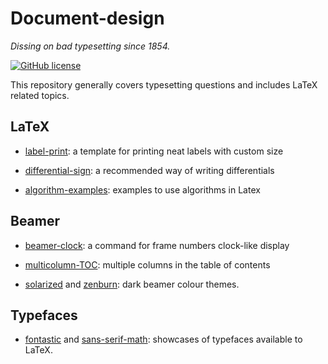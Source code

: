 # Document-design

*Dissing on bad typesetting since 1854.*

[![GitHub license](https://img.shields.io/badge/licence-MIT-blue.svg)](https://github.com/texstremists/Document-design/blob/master/LICENSE)

This repository generally covers typesetting questions and includes LaTeX related topics.

## LaTeX

- [label-print](https://github.com/texstremists/Document-design/tree/master/Latex/labelPrint): a template for printing neat labels with custom size

- [differential-sign](https://github.com/texstremists/Document-design/blob/master/Latex/differentialSign.tex): a recommended way of writing differentials

- [algorithm-examples](https://github.com/texstremists/Document-design/blob/master/Latex/algorithmExamples.tex): examples to use algorithms in Latex



## Beamer

- [beamer-clock](https://github.com/texstremists/Document-design/blob/master/Beamer/beamer-clock/beamerClock.md): a command for frame numbers clock-like display

- [multicolumn-TOC](https://github.com/texstremists/Document-design/blob/master/Beamer/multicolumnTOC.tex): multiple columns in the table of contents

- [solarized](https://github.com/texstremists/Document-design/blob/master/Beamer/beamercolorthemesolarizeddark.sty) and [zenburn](https://github.com/texstremists/Document-design/blob/master/Beamer/beamercolorthemezenburn.sty): dark beamer colour themes.


## Typefaces

- [fontastic](https://github.com/texstremists/Document-design/blob/master/typefaces/fontastic.tex) and [sans-serif-math](https://github.com/texstremists/Document-design/blob/master/typefaces/sans-serif-math.tex): showcases of typefaces available to LaTeX.
